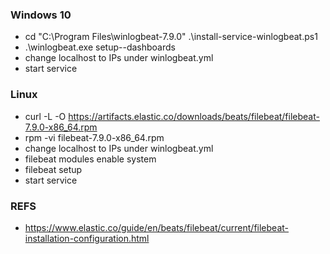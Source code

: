 ### Windows 10
- cd "C:\Program Files\winlogbeat-7.9.0\" .\install-service-winlogbeat.ps1
- .\winlogbeat.exe setup--dashboards
- change localhost to IPs under winlogbeat.yml
- start service

### Linux
- curl -L -O https://artifacts.elastic.co/downloads/beats/filebeat/filebeat-7.9.0-x86_64.rpm
- rpm -vi filebeat-7.9.0-x86_64.rpm
- change localhost to IPs under winlogbeat.yml
- filebeat modules enable system
- filebeat setup
- start service


### REFS
- https://www.elastic.co/guide/en/beats/filebeat/current/filebeat-installation-configuration.html
